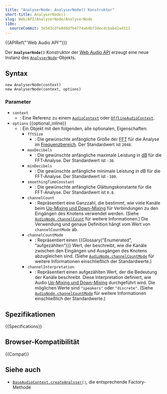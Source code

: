 ```yaml
---
title: "AnalyserNode: AnalyserNode() Konstruktor"
short-title: AnalyserNode()
slug: Web/API/AnalyserNode/AnalyserNode
l10n:
  sourceCommit: 3e543cdfe8dddfb4774a64bf3decdcbab42a4111
---
```


{{APIRef("'Web Audio API'")}}

Der **`AnalyserNode()`** Konstruktor der [Web Audio API](/de/docs/Web/API/Web_Audio_API) erzeugt eine neue Instanz des [`AnalyserNode`](/de/docs/Web/API/AnalyserNode)-Objekts.

## Syntax

```js-nolint
new AnalyserNode(context)
new AnalyserNode(context, options)
```

### Parameter

- `context`
  - : Eine Referenz zu einem [`AudioContext`](/de/docs/Web/API/AudioContext) oder [`OfflineAudioContext`](/de/docs/Web/API/OfflineAudioContext).
- `options` {{optional_inline}}
  - : Ein Objekt mit den folgenden, alle optionalen, Eigenschaften:
    - `fftSize`
      - : Die gewünschte anfängliche Größe der [FFT](https://en.wikipedia.org/wiki/Fast_Fourier_transform) für die Analyse im [Frequenzbereich](https://en.wikipedia.org/wiki/Frequency_domain).
        Der Standardwert ist `2048`.
    - `maxDecibels`
      - : Die gewünschte anfängliche maximale Leistung in [dB](https://en.wikipedia.org/wiki/Decibel) für die FFT-Analyse.
        Der Standardwert ist `-30`.
    - `minDecibels`
      - : Die gewünschte anfängliche minimale Leistung in dB für die FFT-Analyse.
        Der Standardwert ist `-100`.
    - `smoothingTimeConstant`
      - : Die gewünschte anfängliche Glättungskonstante für die FFT-Analyse. Der Standardwert ist `0.8`.
    - `channelCount`
      - : Repräsentiert eine Ganzzahl, die bestimmt, wie viele Kanäle beim [Up-Mixing und Down-Mixing](/de/docs/Web/API/Web_Audio_API/Basic_concepts_behind_Web_Audio_API#up-mixing_and_down-mixing) für Verbindungen zu den Eingängen des Knotens verwendet werden. (Siehe
        [`AudioNode.channelCount`](/de/docs/Web/API/AudioNode/channelCount) für weitere Informationen.) Die Verwendung und genaue
        Definition hängt vom Wert von `channelCountMode` ab.
    - `channelCountMode`
      - : Repräsentiert einen {{Glossary("Enumerated", "aufgezählten")}} Wert, der beschreibt, wie die Kanäle zwischen
        den Eingängen und Ausgängen des Knotens abzugleichen sind. (Siehe [`AudioNode.channelCountMode`](/de/docs/Web/API/AudioNode/channelCountMode) für
        weitere Informationen einschließlich der Standardwerte.)
    - `channelInterpretation`
      - : Repräsentiert einen aufgezählten Wert, der die Bedeutung der Kanäle beschreibt. Diese
        Interpretation definiert, wie Audio [Up-Mixing und Down-Mixing](/de/docs/Web/API/Web_Audio_API/Basic_concepts_behind_Web_Audio_API#up-mixing_and_down-mixing) durchgeführt wird.
        Die möglichen Werte sind `"speakers"` oder `"discrete"`. (Siehe
        [`AudioNode.channelCountMode`](/de/docs/Web/API/AudioNode/channelCountMode) für weitere Informationen einschließlich der Standardwerte.)

## Spezifikationen

{{Specifications}}

## Browser-Kompatibilität

{{Compat}}

## Siehe auch

- [`BaseAudioContext.createAnalyser()`](/de/docs/Web/API/BaseAudioContext/createAnalyser), die entsprechende Factory-Methode
